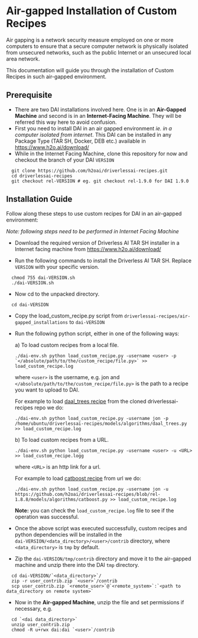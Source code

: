 # Air-gapped Installation of Custom Recipes

Air gapping is a network security measure employed on one or more computers 
to ensure that a secure computer network is physically isolated from unsecured networks, 
such as the public Internet or an unsecured local area network. 

This documentation will guide you through the installation of Custom Recipes in such air-gapped environment.

## Prerequisite 
- There are two DAI installations involved here. One is in an **Air-Gapped Machine** and second is in an **Internet-Facing Machine**. They will be referred this way here to avoid confusion.
- First you need to install DAI in an air gapped environment *ie. in a computer isolated from internet*. 
This DAI can be installed in any Package Type (TAR SH, Docker, DEB etc.) available in https://www.h2o.ai/download/ 
- While in the Internet Facing Machine, clone this repository for now and checkout the branch of your DAI `VERSION`
```
  git clone https://github.com/h2oai/driverlessai-recipes.git
  cd driverlessai-recipes
  git checkout rel-VERSION # eg. git checkout rel-1.9.0 for DAI 1.9.0
```

## Installation Guide 
Follow along these steps to use custom recipes for DAI in an air-gapped environment:

*Note: following steps need to be performed in Internet Facing Machine*

- Download the required version of Driverless AI TAR SH installer in a Internet facing machine from https://www.h2o.ai/download/

- Run the following commands to install the Driverless AI TAR SH. Replace `VERSION` with your specific version.

```
  chmod 755 dai-VERSION.sh
  ./dai-VERSION.sh
```
- Now cd to the unpacked directory.
```
  cd dai-VERSION
```
- Copy the load_custom_recipe.py script from `driverlessai-recipes/air-gapped_installations` to `dai-VERSION`

- Run the following python script, either in one of the following ways:

  a) To load custom recipes from a local file.
    ```
    ./dai-env.sh python load_custom_recipe.py -username <user> -p `</absolute/path/to/the/custom_recipe/file.py>` >> load_custom_recipe.log
    ```
  where `<user>` is the username, e.g. jon and `</absolute/path/to/the/custom_recipe/file.py>` is the path to a recipe you want to upload to DAI. 
  
  For example to load [daal_trees recipe](https://github.com/h2oai/driverlessai-recipes/blob/rel-1.8.8/models/algorithms/daal_trees.py) from the cloned driverlessai-recipes repo we do:
    ```
  ./dai-env.sh python load_custom_recipe.py -username jon -p /home/ubuntu/driverlessai-recipes/models/algorithms/daal_trees.py >> load_custom_recipe.log
    ```

  b) To load custom recipes from a URL.
    ```
    ./dai-env.sh python load_custom_recipe.py -username <user> -u <URL> >> load_custom_recipe.logg
    ```
  where `<URL>` is an http link for a url.
  
  For example to load [catboost recipe](https://github.com/h2oai/driverlessai-recipes/blob/rel-1.8.8/models/algorithms/catboost.py) from url we do:
    ```
    ./dai-env.sh python load_custom_recipe.py -username jon -u https://github.com/h2oai/driverlessai-recipes/blob/rel-1.8.8/models/algorithms/catboost.py >> load_custom_recipe.log
    ```
  **Note:** you can check the `load_custom_recipe.log` file to see if the operation was successful.
            
- Once the above script was executed successfully, custom recipes and python dependencies will be installed in the  
        `dai-VERSION/<data_directory>/<user>/contrib` directory, 
        where `<data_directory>` is `tmp` by default.           
    
- Zip the `dai-VERSION/tmp/contrib` directory and move it to the air-gapped machine and unzip there into the DAI `tmp` directory.
```
  cd dai-VERSION/`<data_directory>`/
  zip -r user_contrib.zip `<user>`/contrib
  scp user_contrib.zip `<remote_user>`@`<remote_system>`:`<path to data_directory on remote system>`
```
- Now in the **Air-gapped Machine**, unzip the file and set permissions if necessary, e.g.
```
  cd `<dai data_directory>`
  unzip user_contrib.zip
  chmod -R u+rwx dai:dai `<user>`/contrib
```
